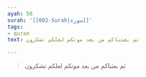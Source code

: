```yaml
---
ayah: 56
surah: '[[002-Surah|سورة]]'
tags:
- quran
text: ثم بعثناكم من بعد موتكم لعلكم تشكرون

---
```

> ثم بعثناكم من بعد موتكم لعلكم تشكرون
